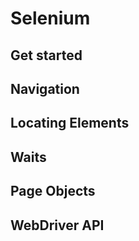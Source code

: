 # Selenium
## Get started


## Navigation



## Locating Elements



## Waits



## Page Objects



## WebDriver API


